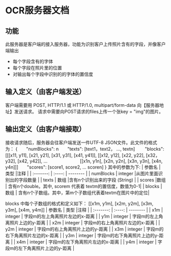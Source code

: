 # OCR服务器文档

## 功能
此服务器是客户端的接入服务器，功能为识别客户上传照片含有的字段，并像客户端输出
* 每个字段含有的字体
* 每个字段在照片里的位置
* 对输出每个字段中识别的的字体的置信度

## 输入定义（由客户端发送）
客户端需要用 POST, HTTP/1.1 或 HTTP/1.0, multipart/form-data 向【服务器地址】发送请求。
请求中需要向POST请求的files上传一个张key = "img"的图片。

## 输出定义（由客户端接取）
接收请求随后，服务器会往客户端发送一件UTF-8 JSON文件。此文件的格式为：
{
	&nbsp;&nbsp;&nbsp;&nbsp;&nbsp;&nbsp;"numBlocks": n
	&nbsp;&nbsp;&nbsp;&nbsp;&nbsp;&nbsp;"texts": [text1，text2， ..., textn]
	&nbsp;&nbsp;&nbsp;&nbsp;&nbsp;&nbsp; "blocks": [[[x11, y11], [x21, y21], [x31, y31], [x41, y41]], [[x12, y12], [x22, y22], [x32，y32], [x42, y42]], ... 
	&nbsp;&nbsp;&nbsp;&nbsp;&nbsp;&nbsp;&nbsp;&nbsp;&nbsp;&nbsp;&nbsp;&nbsp; &nbsp;&nbsp;&nbsp;&nbsp;&nbsp;&nbsp; &nbsp;&nbsp;&nbsp;&nbsp;&nbsp;[[x1n, y1n], [x2n, y2n], [x3n, y3n], [x4n, y4n]]]
    &nbsp;&nbsp;&nbsp;&nbsp;&nbsp;&nbsp;"scores": [score1, score2, ... scoren]
    }
其中的参数为下:
|  参数名   |  类型  |注释 |
| :-------: | :----: | -------- | 
| numBlocks | integer |从图片里面识别出的字段数量 |
| texts | 数组 |含有n个识别出来的字段 (String) |
| scores |数组 | 含有n个double。其中, scorem 代表着 textm的置信度，数值为0-1|
| blocks | 数组 | 含有n个子数组。其中，第m个子数组代表着textm在图片中的定位|

blocks 中每个子数组的格式和定义如下：
[[x1m, y1m], [x2m, y2m], [x3m, y3m], [x4m, y4m]]
|  参数名   |  类型  |注释 |
| :-------: | :----: | -------- | 
| x1m | integer | 字段m的左上角离照片左边的x-距离 |
| y1m | integer | 字段m的左上角离照片上边的y-距离 |
| x2m | integer | 字段m的右上角离照片左边的x-距离 |
| y2m | integer | 字段m的右上角离照片上边的y-距离 |
| x3m | integer | 字段m的右下角离照片左边的x-距离 |
| y3m | integer | 字段m的右下角离照片上边的y-距离 |
| x4m | integer | 字段m的左下角离照片左边的x-距离 |
| y4m | integer | 字段m的左下角离照片上边的y-距离 |